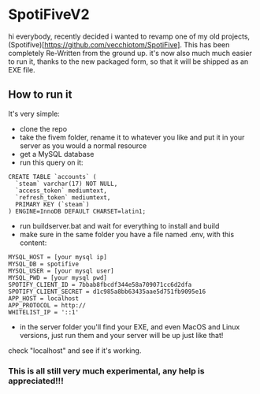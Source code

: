 # SpotiFiveV2

hi everybody, recently decided i wanted to revamp one of my old projects, (Spotifive)[https://github.com/vecchiotom/SpotiFive]. This has been completely Re-Written from the ground up. it's now also much much easier to run it, thanks to the new packaged form, so that it will be shipped as an EXE file.

## How to run it

It's very simple:

* clone the repo
* take the fivem folder, rename it to whatever you like and put it in your server as you would a normal resource
* get a MySQL database
* run this query on it:

```mysql
CREATE TABLE `accounts` (
  `steam` varchar(17) NOT NULL,
  `access_token` mediumtext,
  `refresh_token` mediumtext,
  PRIMARY KEY (`steam`)
) ENGINE=InnoDB DEFAULT CHARSET=latin1;

```

* run buildserver.bat and wait for everything to install and build
* make sure in the same folder you have a file named .env, with this content:

```
MYSQL_HOST = [your mysql ip]
MYSQL_DB = spotifive
MYSQL_USER = [your mysql user]
MYSQL_PWD = [your mysql pwd]
SPOTIFY_CLIENT_ID = 7bbab8fbcdf344e58a709071cc6d2dfa
SPOTIFY_CLIENT_SECRET = d1c985a8bb63435aae5d751fb9095e16
APP_HOST = localhost
APP_PROTOCOL = http://
WHITELIST_IP = '::1'

```

* in the server folder you'll find your EXE, and even MacOS and Linux versions, just run them and your server will be up just like that!

check "localhost" and see if it's working.

### This is all still very much experimental, any help is appreciated!!!